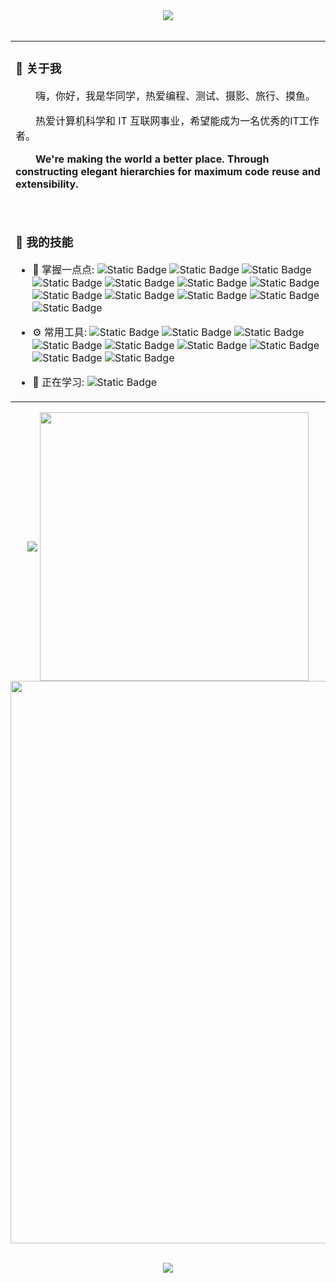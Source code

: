 <div align="center">

<img src="https://capsule-render.vercel.app/api?type=waving&height=300&color=gradient&text=你好，世界&section=header&fontAlign=50&fontAlignY=40" />
 
  <!-- for beauty 留个空行好看点 -->
  <div>&nbsp;</div>
</div>

<div align="center">
<table>
<tr><td>

### 🤺 关于我
<p>&emsp;&emsp;嗨，你好，我是华同学，热爱编程、测试、摄影、旅行、摸鱼。</p>
<p>&emsp;&emsp;热爱计算机科学和 IT 互联网事业，希望能成为一名优秀的IT工作者。</p>
<p>&emsp;&emsp;<strong>We're making the world a better place. Through constructing elegant hierarchies for maximum code reuse and extensibility.</strong></p>
<div>&nbsp;</div>
</td></tr>
<tr><td>

### 🏢 我的技能
- 🚀 掌握一点点:
  ![Static Badge](https://img.shields.io/badge/Python-3776AB?style=flat&logo=python&logoColor=white)
  ![Static Badge](https://img.shields.io/badge/Vue.js-35495E?style=flat&logo=vuedotjs&logoColor=4FC08D)
  ![Static Badge](https://img.shields.io/badge/Shell-2CA5E0?style=flat&logo=shell&logoColor=white)
  ![Static Badge](https://img.shields.io/badge/Npm-663399?style=flat&logo=npm&logoColor=white)
  ![Static Badge](https://img.shields.io/badge/Node.js-43853D?style=flat&logo=Node.js&logoColor=white)
  ![Static Badge](https://img.shields.io/badge/TypeScript-007ACC?style=flat&logo=TypeScript&logoColor=white)
  ![Static Badge](https://img.shields.io/badge/JavaScript-323330?style=flat&logo=JavaScript&logoColor=F7DF1E)
  ![Static Badge](https://img.shields.io/badge/HTML5-E34F26?style=flat&logo=HTML5&logoColor=white)
  ![Static Badge](https://img.shields.io/badge/CSS3-1572B6?style=flat&logo=CSS3&logoColor=white)
  ![Static Badge](https://img.shields.io/badge/PHP-777BB4?style=flat&logo=PHP&logoColor=white)
  ![Static Badge](https://img.shields.io/badge/MySQL-00000F?style=flat&logo=MySQL&logoColor=white)
  ![Static Badge](https://img.shields.io/badge/Linux-FCC624?style=flat&logo=linux&logoColor=black)

- ⚙️ 常用工具:
  ![Static Badge](https://img.shields.io/badge/PyCharm-000000?style=flat&logo=PyCharm&logoColor=white)
  ![Static Badge](https://img.shields.io/badge/Git-E44C30?style=flat&logo=git&logoColor=white)
  ![Static Badge](https://img.shields.io/badge/GitHub-100000?style=flat&logo=github&logoColor=white)
  ![Static Badge](https://img.shields.io/badge/VS_Code-0078D4?style=flat&logoColor=white)
  ![Static Badge](https://img.shields.io/badge/Visual_Studio-5C2D91?style=flat&logoColor=white)
  ![Static Badge](https://img.shields.io/badge/WebStorm-000000?style=flat&logo=WebStorm&logoColor=white)
  ![Static Badge](https://img.shields.io/badge/IntelliJ_IDEA-000000?style=flat&logo=intellijidea&logoColor=white)
  ![Static Badge](https://img.shields.io/badge/Postman-D83B01?style=flat&logo=postman&logoColor=white)
  ![Static Badge](https://img.shields.io/badge/Notepad%2B%2B-90E59A?style=flat&logo=Notepad%2B%2B&logoColor=black)

- 🌱 正在学习:
  ![Static Badge](https://img.shields.io/badge/React_Native-20232A?style=flat&logo=React&logoColor=61DAFB)
</td></tr>
</table>
<p align="center">
<img align="center" src="https://github-readme-stats.vercel.app/api?username=hzh888&hide_title=true&hide_border=true&show_icons=true&include_all_commits=true&line_height=20&theme=transparent" />
<img align="center" width="430" src="https://streak-stats.demolab.com?user=hzh888&theme=transparent&hide_border=true" />
<br/>
<img width="900" src="https://github-readme-activity-graph.vercel.app/graph?username=hzh888&theme=github-compact&hide_border=true&area=true&custom_title=Contribution%20Graph" />
</p>
<br/>

<img src="https://capsule-render.vercel.app/api?type=waving&height=300&color=gradient&text=时间线，收束&section=footer&fontAlign=50&fontAlignY=65" />

</div>
